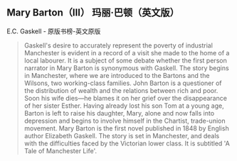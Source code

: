 ## Mary Barton（III） 玛丽·巴顿（英文版）

E.C. Gaskell  -  原版书榜-英文原版

> Gaskell's desire to accurately represent the poverty of industrial Manchester is evident in a record of a visit she made to the home of a local labourer. It is a subject of some debate whether the first person narrator in Mary Barton is synonymous with Gaskell. The story begins in Manchester, where we are introduced to the Bartons and the Wilsons, two working-class families. John Barton is a questioner of the distribution of wealth and the relations between rich and poor. Soon his wife dies—he blames it on her grief over the disappearance of her sister Esther. Having already lost his son Tom at a young age, Barton is left to raise his daughter, Mary, alone and now falls into depression and begins to involve himself in the Chartist, trade-union movement. Mary Barton is the first novel published in 1848 by English author Elizabeth Gaskell. The story is set in Manchester, and deals with the difficulties faced by the Victorian lower class. It is subtitled 'A Tale of Manchester Life'.
